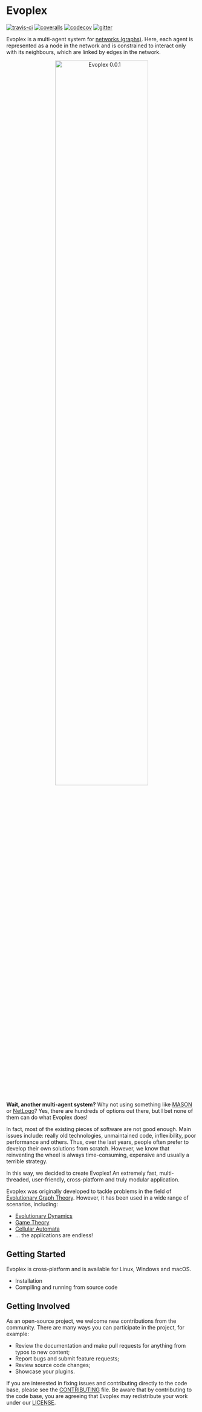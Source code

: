 # Evoplex

[![travis-ci](https://travis-ci.org/evoplex/evoplex.svg?branch=master)](https://travis-ci.org/evoplex/evoplex)
[![coveralls](https://coveralls.io/repos/github/evoplex/evoplex/badge.svg)](https://coveralls.io/github/evoplex/evoplex)
[![codecov](https://codecov.io/gh/evoplex/evoplex/branch/master/graph/badge.svg)](https://codecov.io/gh/evoplex/evoplex)
[![gitter](https://badges.gitter.im/EvoplexMAS/evoplex.svg)](https://gitter.im/EvoplexMAS/evoplex?utm_source=badge&utm_medium=badge&utm_campaign=pr-badge)

Evoplex is a multi-agent system for [networks (graphs)](https://en.wikipedia.org/wiki/Graph_theory). Here, each agent is represented as a node in the network and is constrained to interact only with its neighbours, which are linked by edges in the network.

<p align="center">
  <img alt="Evoplex 0.0.1" src="https://evoplex.github.io/assets/img/evoplex2018-06-17.gif" width="70%">
</p>

**Wait, another multi-agent system?** Why not using something like [MASON](https://cs.gmu.edu/~eclab/projects/mason/) or [NetLogo](https://ccl.northwestern.edu/netlogo/)?
Yes, there are hundreds of options out there, but I bet none of them can do what Evoplex does!

In fact, most of the existing pieces of software are not good enough. Main issues include: really old technologies, unmaintained code, inflexibility, poor performance and others. Thus, over the last years, people often prefer to develop their own solutions from scratch. However, we know that reinventing the wheel is always time-consuming, expensive and usually a terrible strategy.

In this way, we decided to create Evoplex! An extremely fast, multi-threaded, user-friendly, cross-platform and truly modular application.

Evoplex was originally developed to tackle problems in the field of [Evolutionary Graph Theory](https://en.wikipedia.org/wiki/Evolutionary_graph_theory). However, it has been used in a wide range of scenarios, including:

 * [Evolutionary Dynamics](https://en.wikipedia.org/wiki/Evolutionary_dynamics)
 * [Game Theory](https://en.wikipedia.org/wiki/Game_theory)
 * [Cellular Automata](https://en.wikipedia.org/wiki/Cellular_automaton)
 * ... the applications are endless!

## Getting Started

Evoplex is cross-platform and is available for Linux, Windows and macOS.

 * Installation
 * Compiling and running from source code

## Getting Involved

As an open-source project, we welcome new contributions from the community. There are many ways you can participate in the project, for example:

 * Review the documentation and make pull requests for anything from typos to new content;
 * Report bugs and submit feature requests;
 * Review source code changes;
 * Showcase your plugins.

If you are interested in fixing issues and contributing directly to the code base, please see the [CONTRIBUTING](https://github.com/cardinot/evoplex/blob/master/CONTRIBUTING.md) file. Be aware that by contributing to the code base, you are agreeing that Evoplex may redistribute your work under our [LICENSE](https://github.com/cardinot/evoplex/blob/master/LICENSE.txt).

